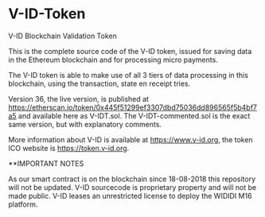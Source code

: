 # V-ID-Token
V-ID Blockchain Validation Token

This is the complete source code of the V-ID token, issued for saving data in the Ethereum blockchain and for processing micro payments.

The V-ID token is able to make use of all 3 tiers of data processing in this blockchain, using the transaction, state en receipt tries.

Version 36, the live version, is published at https://etherscan.io/token/0x445f51299ef3307dbd75036dd896565f5b4bf7a5 and available here as V-IDT.sol. The V-IDT-commented.sol is the exact same version, but with explanatory comments.

More information about V-ID is available at https://www.v-id.org, the token ICO website is https://token.v-id.org.

**IMPORTANT NOTES

As our smart contract is on the blockchain since 18-08-2018 this repository will not be updated.
V-ID sourcecode is proprietary property and will not be made public. 
V-ID leases an unrestricted license to deploy the WIDIDI M16 platform.
